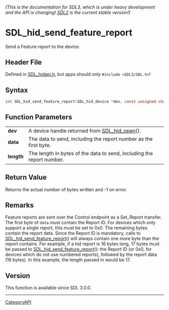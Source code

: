 ###### (This is the documentation for SDL3, which is under heavy development and the API is changing! [SDL2](https://wiki.libsdl.org/SDL2/) is the current stable version!)
# SDL_hid_send_feature_report

Send a Feature report to the device.

## Header File

Defined in [SDL_hidapi.h](https://github.com/libsdl-org/SDL/blob/main/include/SDL3/SDL_hidapi.h), but apps should _only_ `#include <SDL3/SDL.h>`!

## Syntax

```c
int SDL_hid_send_feature_report(SDL_hid_device *dev, const unsigned char *data, size_t length);

```

## Function Parameters

|                |                                                                       |
| -------------- | --------------------------------------------------------------------- |
| **dev**        | A device handle returned from [SDL_hid_open](SDL_hid_open)().         |
| **data**       | The data to send, including the report number as the first byte.      |
| **length**     | The length in bytes of the data to send, including the report number. |

## Return Value

Returns the actual number of bytes written and -1 on error.

## Remarks

Feature reports are sent over the Control endpoint as a Set_Report
transfer. The first byte of `data` must contain the Report ID. For devices
which only support a single report, this must be set to 0x0. The remaining
bytes contain the report data. Since the Report ID is mandatory, calls to
[SDL_hid_send_feature_report](SDL_hid_send_feature_report)() will always
contain one more byte than the report contains. For example, if a hid
report is 16 bytes long, 17 bytes must be passed to
[SDL_hid_send_feature_report](SDL_hid_send_feature_report)(): the Report ID
(or 0x0, for devices which do not use numbered reports), followed by the
report data (16 bytes). In this example, the length passed in would be 17.

## Version

This function is available since SDL 3.0.0.

----
[CategoryAPI](CategoryAPI)

